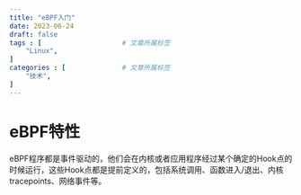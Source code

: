 ```yaml
---
title: "eBPF入门"
date: 2023-06-24
draft: false
tags : [                    # 文章所属标签
    "Linux",
]
categories : [              # 文章所属标签
    "技术",
]
---
```



# eBPF特性

eBPF程序都是事件驱动的，他们会在内核或者应用程序经过某个确定的Hook点的时候运行，这些Hook点都是提前定义的，包括系统调用、函数进入/退出、内核tracepoints、网络事件等。

